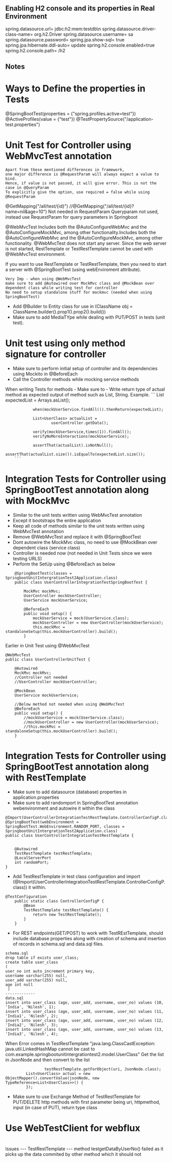 ## Enabling H2 console and its properties in Real Environment ##
spring.datasource.url= jdbc:h2:mem:testdb\n
spring.datasource.driver-class-name= org.h2.Driver
spring.datasource.username= sa
spring.datasource.password=
spring.jpa.show-sql= true
spring.jpa.hibernate.ddl-auto= update
spring.h2.console.enabled=true
spring.h2.console.path= /h2

## Notes ##

# Ways to Define the properties in Tests #
@SpringBootTest(properties = {"spring.profiles.active=test"})
@ActiveProfiles(value = {"test"})
@TestPropertySource("/application-test.properties")


# Unit Test for Controller using WebMvcTest annotation #
```
Apart from these mentioned differences in framework, 
one major difference is @RequestParam will always expect a value to bind. 
Hence, if value is not passed, it will give error. This is not the case in @QueryParam
To explicitly give the option, use required = false while using @RequestParam
```
@GetMapping("/all/test/{id}")
//@GetMapping("/all/test/{id}?name=nil&age=10") Not needed in RequestParam
Queryparam not used, instead use RequestParam for query parameters in Springboot

@WebMvcTest Includes both the @AutoConfigureWebMvc and the @AutoConfigureMockMvc, among other functionality.Includes both the @AutoConfigureWebMvc and the @AutoConfigureMockMvc, among other functionality.
@WebMvcTest does not start any server. Since the web server is not started,  RestTemplate or TestRestTemplate cannot be used with @WebMvcTest environment.

If you want to use RestTemplate or TestRestTemplate, then you need to start a server with @SpringBootTest (using webEnviroment attribute).
```
Very Imp - when using @WebMvcTest
make sure to add @Autowired over MockMvc class and @MockBean over
dependent class while writing test for controller
No need to setup standalone stuff for mockmvc (needed when using 
SpringBootTest)
```    

- Add @Builder to Entity class for use in (ClassName obj = ClassName.builder().prop1().prop2().build())
- Make sure to add MediaTYpe while dealing with PUT/POST in tests (unit test).

# Unit test using only method signature for controller #
- Make sure to perform initial setup of controller and its dependencies
  using Mockito in @BeforeEach
- Call the Controller methods while mocking service methods 

When writing Tests for methods -
    Make sure to 
        - Write return type of actual method as expected output of
          method such as List, String.
        Example.
        ```
                List<UserClass> expectedList =
                        Arrays.asList();
      
                when(mockUserService.findAll()).thenReturn(expectedList);
        
                List<UserClass> actualList =
                        userController.getData();
        
                verify(mockUserService,times(1)).findAll();
                verifyNoMoreInteractions(mockUserService);
        
                assertThat(actualList).isNotNull();
                assertThat(actualList.size()).isEqualTo(expectedList.size());
        ```
# Integration Tests for Controller using SpringBootTest annotation along with MockMvc #
- Similar to the unit tests written using WebMvcTest annotation
- Except it bootstraps the entire application
- Keep all code of methods similar to the unit tests written using WebMvcTest annotation 
- Remove @WebMvcTest and replace it with @SpringBootTest
- Dont autowire the MockMvc class, no need to use @MockBean over dependent class (service class)
- Controller is needed now (not needed in Unit Tests since we were testing URLS)
- Perform the SetUp using @BeforeEach as below

```
    @SpringBootTest(classes = SpringbootUnitIntergrationTest2Application.class)
    public class UserControllerIntegrationTestSpringBootTest {
    
        MockMvc mockMvc;
        UserController mockUserController;
        UserService mockUserService;
    
        @BeforeEach
        public void setup() {
            mockUserService = mock(UserService.class);
            mockUserController = new UserController(mockUserService);
            this.mockMvc = standaloneSetup(this.mockUserController).build();
        }

```
Earlier in Unit Test using @WebMvcTest

```
@WebMvcTest
public class UserControllerUnitTest {

    @Autowired
    MockMvc mockMvc;
    //Controller not needed
    //UserController mockUserController;

    @MockBean
    UserService mockUserService;

    //Below method not needed when using @WebMvcTest
    @BeforeEach
    public void setup() {
        //mockUserService = mock(UserService.class);
        //mockUserController = new UserController(mockUserService);
        //this.mockMvc = standaloneSetup(this.mockUserController).build();
    }

```

# Integration Tests for Controller using SpringBootTest annotation along with RestTemplate #
- Make sure to add datasource (database) properties in application.properties
- Make sure to add randomport in SpringBootTest annotation webenvironment and autowire it within the class
```
@Import(UserControllerIntegrationTestRestTemplate.ControllerConfigP.class)
@SpringBootTest(webEnvironment = SpringBootTest.WebEnvironment.RANDOM_PORT, classes = SpringbootUnitIntergrationTest2Application.class)
public class UserControllerIntegrationTestRestTemplate {


    @Autowired
    TestRestTemplate testRestTemplate;
    @LocalServerPort
    int randomPort;
}
```
- Add TestRestTemplate in test class configuration and import (@Import(UserControllerIntegrationTestRestTemplate.ControllerConfigP.class)) it within.
```
@TestConfiguration
    public static class ControllerConfigP {
        @Bean
        TestRestTemplate testRestTemplate() {
            return new TestRestTemplate();
        }
    }
```
- For REST endpoints(GET/POST) to work with TestREstTemplate, should include database properties
  along with creation of schema and insertion of records in schema.sql and data.sql files. 
```
schema.sql
drop table if exists user_class;
create table user_class
(
user_no int auto_increment primary key,
username varchar(255) null,
user_add varchar(255) null,
age int null
 )
-------------
data.sql
insert into user_class (age, user_add, username, user_no) values (10, 'India', 'Nilesh', 1);
insert into user_class (age, user_add, username, user_no) values (11, 'India1', 'Nilesh', 2);
insert into user_class (age, user_add, username, user_no) values (12, 'India2', 'Nilesh', 3);
insert into user_class (age, user_add, username, user_no) values (13, 'India3', 'Nilesh', 4);
```
When Error comes in TestRestTemplate "java.lang.ClassCastException: java.util.LinkedHashMap cannot be cast to com.example.springbootunitintergrationtest2.model.UserClass"
    Get the list in JsonNode and then convert to the list
   ```      JsonNode jsonNode =
                    testRestTemplate.getForObject(uri, JsonNode.class);
            List<UserClass> actual = new ObjectMapper().convertValue(jsonNode, new TypeReference<List<UserClass>>() {
            });

   ```
- Make sure to use Exchange Method of TestRestTemplate for PUT/DELETE http methods
  with first parameter being uri, httpmethod, input (in case of PUT), return type class
# Use WebTestClient for webflux #

#
Issues --- TestRestTemplate --- method testgetDataByUserNo() failed as it picks up the data commited by other method which it should not